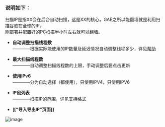 ### 说明如下：
扫描IP是指XX会在后台自动扫描，这是XX的核心，GAE之所以能翻墙就是利用扫描谷歌在全球的IP。<br>
刚部署并配置好的PC扫描半小时左右就可以翻墙。

* **自动调整扫描线程数**<br>
————根据实际能使用的IP数量及延迟情况自动调整线程多少，详见[帮助](https://github.com/XX-net/XX-Net/wiki/GoAgent-Auto-adjust-scan-ip-thread-num)

* **最大扫描线程数**<br>
————自动调整扫描线程数的上限，手动调整后要点击更新

* **使用IPv6**<br>
————分为自动选择（都使用），只使用IPV4，只使用IPV6

* **IP段列表**<br>
————扫描IP的范围，详见[支持格式](https://github.com/XX-net/XX-Net/wiki/GoAgent-Scan-Ip-Range-Format)

* **[[“导入导出IP”页面]]**

![image](https://user-images.githubusercontent.com/31188782/33175642-5d3116c8-d097-11e7-9551-69a9e9ccc5da.png)

